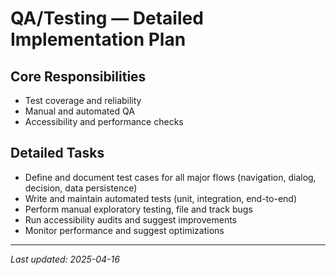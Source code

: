 # QA/Testing — Detailed Implementation Plan

## Core Responsibilities
- Test coverage and reliability
- Manual and automated QA
- Accessibility and performance checks

## Detailed Tasks
- Define and document test cases for all major flows (navigation, dialog, decision, data persistence)
- Write and maintain automated tests (unit, integration, end-to-end)
- Perform manual exploratory testing, file and track bugs
- Run accessibility audits and suggest improvements
- Monitor performance and suggest optimizations

---

_Last updated: 2025-04-16_
